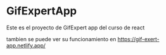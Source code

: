 # GifExpertApp


Este es el proyecto de GifExpert app del curso de react 

tambien se puede ver su funcionamiento en https://gif-exert-app.netlify.app/